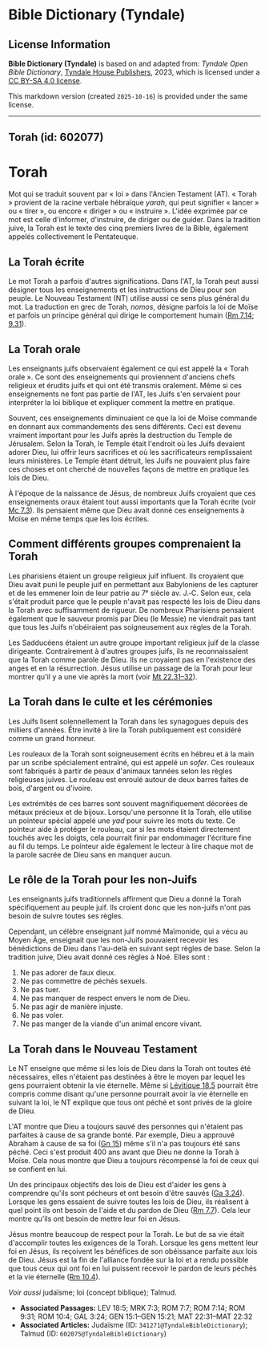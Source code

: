 # Bible Dictionary (Tyndale)

## License Information

**Bible Dictionary (Tyndale)** is based on and adapted from: _Tyndale Open Bible Dictionary_, [Tyndale House Publishers](https://tyndaleopenresources.com/), 2023, which is licensed under a [CC BY-SA 4.0 license](https://creativecommons.org/licenses/by-sa/4.0/legalcode.en).

This markdown version (created `2025-10-16`) is provided under the same license.



--------------------------------

## Torah (id: 602077)

Torah
=====

Mot qui se traduit souvent par « loi » dans l'Ancien Testament (AT). « Torah » provient de la racine verbale hébraïque *yarah*, qui peut signifier « lancer » ou « tirer », ou encore « diriger » ou « instruire ». L'idée exprimée par ce mot est celle d'informer, d'instruire, de diriger ou de guider. Dans la tradition juive, la Torah est le texte des cinq premiers livres de la Bible, également appelés collectivement le Pentateuque.

La Torah écrite
---------------

Le mot Torah a parfois d'autres significations. Dans l'AT, la Torah peut aussi désigner tous les enseignements et les instructions de Dieu pour son peuple. Le Nouveau Testament (NT) utilise aussi ce sens plus général du mot. La traduction en grec de Torah, *nomos*, désigne parfois la loi de Moïse et parfois un principe général qui dirige le comportement humain ([Rm 7\.14](https://ref.ly/Rom7:14); [9\.31](https://ref.ly/Rom9:31)).

**La Torah orale**
------------------

Les enseignants juifs observaient également ce qui est appelé la « Torah orale ». Ce sont des enseignements qui proviennent d'anciens chefs religieux et érudits juifs et qui ont été transmis oralement. Même si ces enseignements ne font pas partie de l'AT, les Juifs s'en servaient pour interpréter la loi biblique et expliquer comment la mettre en pratique.

Souvent, ces enseignements diminuaient ce que la loi de Moïse commande en donnant aux commandements des sens différents. Ceci est devenu vraiment important pour les Juifs après la destruction du Temple de Jérusalem. Selon la Torah, le Temple était l'endroit où les Juifs devaient adorer Dieu, lui offrir leurs sacrifices et où les sacrificateurs remplissaient leurs ministères. Le Temple étant détruit, les Juifs ne pouvaient plus faire ces choses et ont cherché de nouvelles façons de mettre en pratique les lois de Dieu.

À l'époque de la naissance de Jésus, de nombreux Juifs croyaient que ces enseignements oraux étaient tout aussi importants que la Torah écrite (voir [Mc 7\.3](https://ref.ly/Mark7:3)). Ils pensaient même que Dieu avait donné ces enseignements à Moïse en même temps que les lois écrites.

Comment différents groupes comprenaient la Torah
------------------------------------------------

Les pharisiens étaient un groupe religieux juif influent. Ils croyaient que Dieu avait puni le peuple juif en permettant aux Babyloniens de les capturer et de les emmener loin de leur patrie au 7ᵉ siècle av. J.‑C. Selon eux, cela s'était produit parce que le peuple n'avait pas respecté les lois de Dieu dans la Torah avec suffisamment de rigueur. De nombreux Pharisiens pensaient également que le sauveur promis par Dieu (le Messie) ne viendrait pas tant que tous les Juifs n'obéiraient pas soigneusement aux règles de la Torah.

Les Sadducéens étaient un autre groupe important religieux juif de la classe dirigeante. Contrairement à d'autres groupes juifs, ils ne reconnaissaient que la Torah comme parole de Dieu. Ils ne croyaient pas en l'existence des anges et en la résurrection. Jésus utilise un passage de la Torah pour leur montrer qu'il y a une vie après la mort (voir [Mt 22\.31–32](https://ref.ly/Matt22:31-Matt22:32)).

**La Torah dans le culte et les cérémonies**
--------------------------------------------

Les Juifs lisent solennellement la Torah dans les synagogues depuis des milliers d'années. Être invité à lire la Torah publiquement est considéré comme un grand honneur.

Les rouleaux de la Torah sont soigneusement écrits en hébreu et à la main par un scribe spécialement entraîné, qui est appelé un *sofer*. Ces rouleaux sont fabriqués à partir de peaux d'animaux tannées selon les règles religieuses juives. Le rouleau est enroulé autour de deux barres faites de bois, d'argent ou d'ivoire.

Les extrémités de ces barres sont souvent magnifiquement décorées de métaux précieux et de bijoux. Lorsqu'une personne lit la Torah, elle utilise un pointeur spécial appelé une *yad* pour suivre les mots du texte. Ce pointeur aide à protéger le rouleau, car si les mots étaient directement touchés avec les doigts, cela pourrait finir par endommager l'écriture fine au fil du temps. Le pointeur aide également le lecteur à lire chaque mot de la parole sacrée de Dieu sans en manquer aucun.

Le rôle de la Torah pour les non\-Juifs
---------------------------------------

Les enseignants juifs traditionnels affirment que Dieu a donné la Torah spécifiquement au peuple juif. Ils croient donc que les non\-juifs n'ont pas besoin de suivre toutes ses règles.

Cependant, un célèbre enseignant juif nommé Maïmonide, qui a vécu au Moyen Âge, enseignait que les non\-Juifs pouvaient recevoir les bénédictions de Dieu dans l'au\-delà en suivant sept règles de base. Selon la tradition juive, Dieu avait donné ces règles à Noé. Elles sont :

1. Ne pas adorer de faux dieux.
2. Ne pas commettre de péchés sexuels.
3. Ne pas tuer.
4. Ne pas manquer de respect envers le nom de Dieu.
5. Ne pas agir de manière injuste.
6. Ne pas voler.
7. Ne pas manger de la viande d'un animal encore vivant.

La Torah dans le Nouveau Testament
----------------------------------

Le NT enseigne que même si les lois de Dieu dans la Torah ont toutes été nécessaires, elles n'étaient pas destinées à être le moyen par lequel les gens pourraient obtenir la vie éternelle. Même si [Lévitique 18\.5](https://ref.ly/Lev18:5) pourrait être compris comme disant qu'une personne pourrait avoir la vie éternelle en suivant la loi, le NT explique que tous ont péché et sont privés de la gloire de Dieu.

L'AT montre que Dieu a toujours sauvé des personnes qui n'étaient pas parfaites à cause de sa grande bonté. Par exemple, Dieu a approuvé Abraham à cause de sa foi ([Gn 15](https://ref.ly/Gen15:1-Gen15:21)) même s'il n'a pas toujours été sans péché. Ceci s'est produit 400 ans avant que Dieu ne donne la Torah à Moïse. Cela nous montre que Dieu a toujours récompensé la foi de ceux qui se confient en lui.

Un des principaux objectifs des lois de Dieu est d'aider les gens à comprendre qu'ils sont pécheurs et ont besoin d'être sauvés ([Ga 3\.24](https://ref.ly/Gal3:24)). Lorsque les gens essaient de suivre toutes les lois de Dieu, ils réalisent à quel point ils ont besoin de l'aide et du pardon de Dieu ([Rm 7\.7](https://ref.ly/Rom7:7)). Cela leur montre qu'ils ont besoin de mettre leur foi en Jésus.

Jésus montre beaucoup de respect pour la Torah. Le but de sa vie était d'accomplir toutes les exigences de la Torah. Lorsque les gens mettent leur foi en Jésus, ils reçoivent les bénéfices de son obéissance parfaite aux lois de Dieu. Jésus est la fin de l'alliance fondée sur la loi et a rendu possible que tous ceux qui ont foi en lui puissent recevoir le pardon de leurs péchés et la vie éternelle ([Rm 10\.4](https://ref.ly/Rom10:4)).

*Voir aussi* judaïsme; loi (concept biblique); Talmud.

* **Associated Passages:** LEV 18:5; MRK 7:3; ROM 7:7; ROM 7:14; ROM 9:31; ROM 10:4; GAL 3:24; GEN 15:1–GEN 15:21; MAT 22:31–MAT 22:32
* **Associated Articles:** Judaïsme (ID: `341271@TyndaleBibleDictionary`); Talmud (ID: `602075@TyndaleBibleDictionary`)

